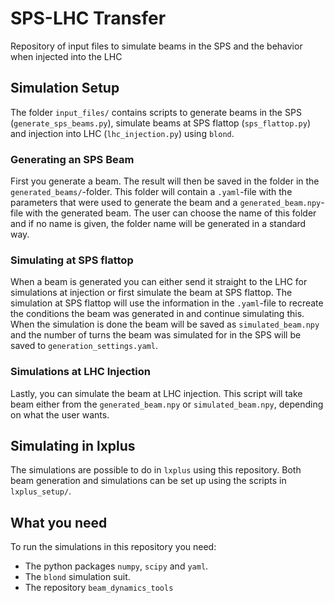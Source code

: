 # SPS-LHC Transfer
Repository of input files to simulate beams in the SPS and the behavior when injected into the LHC

## Simulation Setup
The folder ```input_files/``` contains scripts to generate beams in the SPS (```generate_sps_beams.py```), 
simulate beams at SPS flattop (```sps_flattop.py```) and injection into LHC (```lhc_injection.py```) using ```blond```.

### Generating an SPS Beam
First you generate a beam. The result will then be saved in the folder in the ```generated_beams/```-folder. 
This folder will contain a ```.yaml```-file with the parameters that were used to generate the beam and a 
```generated_beam.npy```-file with the generated beam. The user can choose the name of this folder and if no name is 
given, the folder name will be generated in a standard way. 

### Simulating at SPS flattop
When a beam is generated you can either send it straight to the LHC for simulations at injection or first simulate the
beam at SPS flattop. The simulation at SPS flattop will use the information in the ```.yaml```-file to recreate the
conditions the beam was generated in and continue simulating this. When the simulation is done the beam will be saved as
```simulated_beam.npy``` and the number of turns the beam was simulated for in the SPS will be saved to 
```generation_settings.yaml```. 

### Simulations at LHC Injection
Lastly, you can simulate the beam at LHC injection. This script will take beam either from the ```generated_beam.npy```
or ```simulated_beam.npy```, depending on what the user wants. 

## Simulating in lxplus
The simulations are possible to do in ```lxplus``` using this repository. Both beam generation and simulations can be 
set up using the scripts in ```lxplus_setup/```.

## What you need
To run the simulations in this repository you need:
 - The python packages ```numpy```, ```scipy``` and ```yaml```.
 - The ```blond``` simulation suit.
 - The repository ```beam_dynamics_tools```